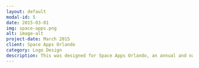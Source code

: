 ```yaml
---
layout: default
modal-id: 5
date: 2015-03-01
img: space-apps.png
alt: image-alt
project-date: March 2015
client: Space Apps Orlando
category: Logo Design
description: This was designed for Space Apps Orlando, an annual and nationally affiliated hackathon that aims at create apps using data and challenges supplied by NASA. This design needed to reflect the national branding of the campaign, but have Orlando flair. One with a shuttle, with our neighbors on the Space Coast, we see launches from our own yards. The other, with our beautifyl downtown city scape under the stars. 
---
```


